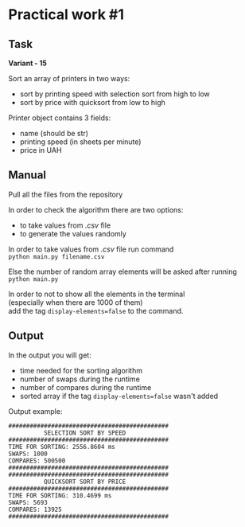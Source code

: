 # Practical work #1
##
## Task
**Variant - 15**  

Sort an array of printers in two ways:
- sort by printing speed with selection sort from high to low
- sort by price with quicksort from low to high

Printer object contains 3 fields:
- name (should be str)
- printing speed (in sheets per minute)
- price in UAH

## Manual
Pull all the files from the repository  

In order to check the algorithm there are two options:
- to take values from *.csv* file
- to generate the values randomly  

In order to take values from *.csv* file run command  
 ```python main.py filename.csv```  

Else the number of random array elements will be asked after running
```python main.py```

In order to not to show all the elements in the terminal  
 (especially when there are 1000 of them)  
 add the tag ```display-elements=false``` to the command.

## Output  
In the output you will get:
- time needed for the sorting algorithm
- number of swaps during the runtime
- number of compares during the runtime
- sorted array if the tag ```display-elements=false``` wasn't added  

Output example:
```
#############################################  
          SELECTION SORT BY SPEED            
#############################################
TIME FOR SORTING: 2556.8604 ms
SWAPS: 1000
COMPARES: 500500
#############################################
#############################################
          QUICKSORT SORT BY PRICE            
#############################################
TIME FOR SORTING: 310.4699 ms
SWAPS: 5693
COMPARES: 13925
#############################################

```
